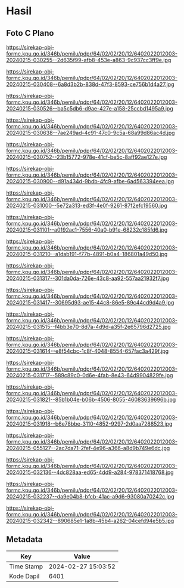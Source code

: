 # Hasil

## Foto C Plano

https://sirekap-obj-formc.kpu.go.id/346b/pemilu/pdpr/64/02/02/20/12/6402022012003-20240215-030255--2d635f99-afb8-453e-a863-9c937cc3ff9e.jpg

https://sirekap-obj-formc.kpu.go.id/346b/pemilu/pdpr/64/02/02/20/12/6402022012003-20240215-030408--6a8d3b2b-838d-47f3-8593-ce756b1d4a27.jpg

https://sirekap-obj-formc.kpu.go.id/346b/pemilu/pdpr/64/02/02/20/12/6402022012003-20240215-030526--ba5c5db6-d9ae-427e-a158-25ccbd1495a9.jpg

https://sirekap-obj-formc.kpu.go.id/346b/pemilu/pdpr/64/02/02/20/12/6402022012003-20240215-030638--7ae249ad-4c91-47c0-9c5a-68a99d86ac4d.jpg

https://sirekap-obj-formc.kpu.go.id/346b/pemilu/pdpr/64/02/02/20/12/6402022012003-20240215-030752--23b15772-978e-41cf-be5c-8aff92ae127e.jpg

https://sirekap-obj-formc.kpu.go.id/346b/pemilu/pdpr/64/02/02/20/12/6402022012003-20240215-030900--d91a434d-9bdb-4fc9-afbe-6ad563394eea.jpg

https://sirekap-obj-formc.kpu.go.id/346b/pemilu/pdpr/64/02/02/20/12/6402022012003-20240215-031000--5e72a313-ed3f-4e0f-9261-87f2efc19560.jpg

https://sirekap-obj-formc.kpu.go.id/346b/pemilu/pdpr/64/02/02/20/12/6402022012003-20240215-031101--a0192ac1-7556-40a0-b91e-68232c185fd6.jpg

https://sirekap-obj-formc.kpu.go.id/346b/pemilu/pdpr/64/02/02/20/12/6402022012003-20240215-031210--a1dab191-f77b-4891-b0a4-186801a49d50.jpg

https://sirekap-obj-formc.kpu.go.id/346b/pemilu/pdpr/64/02/02/20/12/6402022012003-20240215-031317--301da0da-726e-43c8-aa92-557aa21932f7.jpg

https://sirekap-obj-formc.kpu.go.id/346b/pemilu/pdpr/64/02/02/20/12/6402022012003-20240215-031417--30695d93-ae15-44c8-86e5-89c44cd9d4a9.jpg

https://sirekap-obj-formc.kpu.go.id/346b/pemilu/pdpr/64/02/02/20/12/6402022012003-20240215-031515--f4bb3e70-8d7a-4d9d-a35f-2e65796d2725.jpg

https://sirekap-obj-formc.kpu.go.id/346b/pemilu/pdpr/64/02/02/20/12/6402022012003-20240215-031614--e8f54cbc-1c8f-4048-8554-657fac3a429f.jpg

https://sirekap-obj-formc.kpu.go.id/346b/pemilu/pdpr/64/02/02/20/12/6402022012003-20240215-031717--589c89c0-0d6e-4fab-8e43-64d9904829fe.jpg

https://sirekap-obj-formc.kpu.go.id/346b/pemilu/pdpr/64/02/02/20/12/6402022012003-20240215-031821--85b1b04e-b06b-4506-8055-46083639696b.jpg

https://sirekap-obj-formc.kpu.go.id/346b/pemilu/pdpr/64/02/02/20/12/6402022012003-20240215-031918--b6e78bbe-3110-4852-9297-2d0aa7288523.jpg

https://sirekap-obj-formc.kpu.go.id/346b/pemilu/pdpr/64/02/02/20/12/6402022012003-20240215-055127--2ac7da71-2fef-4e96-a366-a8d9b749e6dc.jpg

https://sirekap-obj-formc.kpu.go.id/346b/pemilu/pdpr/64/02/02/20/12/6402022012003-20240215-032136--4dc828aa-ed65-4dd9-a284-978371418768.jpg

https://sirekap-obj-formc.kpu.go.id/346b/pemilu/pdpr/64/02/02/20/12/6402022012003-20240215-032237--da9e04b8-bfcb-41ac-a9d6-93080a70242c.jpg

https://sirekap-obj-formc.kpu.go.id/346b/pemilu/pdpr/64/02/02/20/12/6402022012003-20240215-032342--890685e1-1a8b-45b4-a262-04cefd94e5b5.jpg


## Metadata

| Key        | Value               |
| ---------- | ------------------- |
| Time Stamp | 2024-02-27 15:03:52 |
| Kode Dapil | 6401                |



